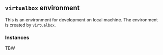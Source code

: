 ## `virtualbox` environment

This is an environment for development on local machine. The environment is
created by `virtualbox`.

### Instances

TBW
